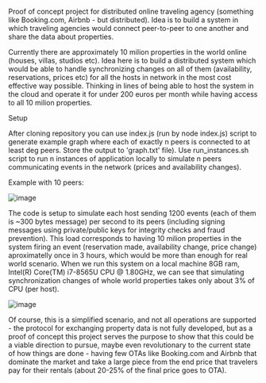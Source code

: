 Proof of concept project for distributed online traveling agency (something like Booking.com, Airbnb - but distributed). Idea is to build a system in which traveling agencies would connect peer-to-peer to one another and share the data about properties. 

Currently there are approximately 10 milion properties in the world online (houses, villas, studios etc). Idea here is to build a distributed system which would be able to handle synchronizing changes on all of them (availability, reservations, 
prices etc) for all the hosts in network in the most cost effective way possible. Thinking in lines of being able to host the system in the cloud and operate it for under 200 euros per month while having access to all 10 milion properties. 

Setup

After cloning repository you can use index.js (run by node index.js) script to generate example graph where each of exactly n peers is connected to at least deg peers. Store the output to 'graph.txt' file). 
Use run_instances.sh script to run n instances of application locally to simulate n peers communicating events in the network (prices and availability changes). 

Example with 10 peers: 

![image](https://github.com/user-attachments/assets/541fe214-b3ed-485a-a304-0b0a9c95455e)

The code is setup to simulate each host sending 1200 events (each of them is ~300 bytes message) per second to its peers (including signing messages using private/public keys for integrity checks and fraud prevention). This load corresponds to having 10 milion properties in the system firing an event (reservation made, availability change, price change) aproximatelly once in 3 hours, which would be more than enough for real world scenario. When we run this system on a local machine 8GB ram, Intel(R) Core(TM) i7-8565U CPU @ 1.80GHz, we can see that simulating synchronization changes of whole world properties takes only about 3% of CPU (per host). 

![image](https://github.com/user-attachments/assets/b8962ec0-b35d-4172-8d5c-acfc08c8aa34)

Of course, this is a simplified scenario, and not all operations are supported - the protocol for exchanging property data is not fully developed, but as a proof of concept this project serves the purpose to show that this could be a viable direction to pursue, maybe even revolutionary to the current state of how things are done - having few OTAs like Booking.com and Airbnb that dominate the market and take a large piece from the end price that travelers pay for their rentals (about 20-25% of the final price goes to OTA). 
